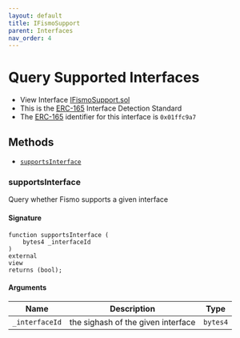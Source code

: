 ```yaml
---
layout: default
title: IFismoSupport
parent: Interfaces
nav_order: 4
---
```

# Query Supported Interfaces
* View Interface [IFismoSupport.sol](https://github.com/cliffhall/Fismo/blob/main/contracts/interfaces/IFismoSupport.sol)
* This is the [ERC-165](https://eips.ethereum.org/EIPS/eip-165) Interface Detection Standard
* The [ERC-165](https://eips.ethereum.org/EIPS/eip-165) identifier for this interface is `0x01ffc9a7`

## Methods
* [`supportsInterface`](#supportsinterface)

### supportsInterface
Query whether Fismo supports a given interface

#### Signature
```solidity
function supportsInterface (
    bytes4 _interfaceId
) 
external 
view 
returns (bool);
```

#### Arguments

| Name           | Description                    | Type   |
|----------------|--------------------------------|--------|
| `_interfaceId` |the sighash of the given interface  | `bytes4` |